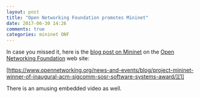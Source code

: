 ```yaml
---
layout: post
title: "Open Networking Foundation promotes Mininet"
date: 2017-06-30 14:26
comments: true
categories: mininet ONF
---
```

In case you missed it, here is the [blog post on Mininet][1] on the
[Open Networking Foundation](https://opennetworking.org) web site:

[https://www.opennetworking.org/news-and-events/blog/project-mininet-winner-of-inaugural-acm-sigcomm-sosr-software-systems-award/][1]

There is an amusing embedded video as well.

[1]: https://www.opennetworking.org/news-and-events/blog/project-mininet-winner-of-inaugural-acm-sigcomm-sosr-software-systems-award/
